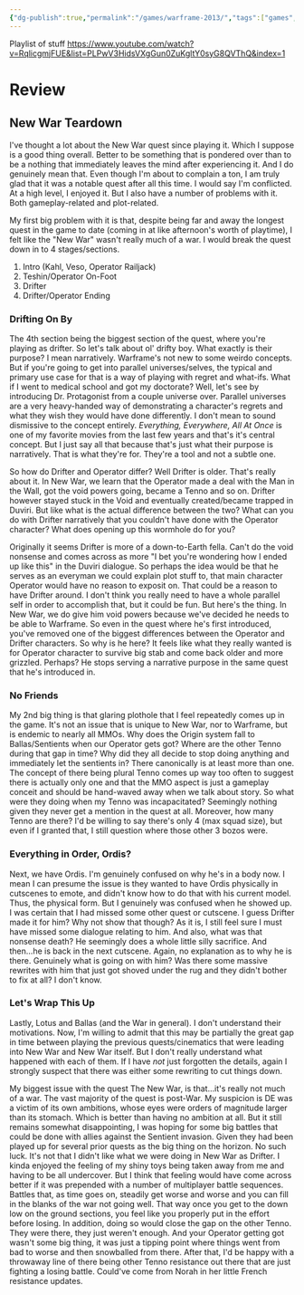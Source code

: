 ```yaml
---
{"dg-publish":true,"permalink":"/games/warframe-2013/","tags":["games","streamed"],"created":"2024-01-04","updated":"2025-09-04"}
---
```



Playlist of stuff https://www.youtube.com/watch?v=RqlicgmjFUE&list=PLPwV3HidsVXgGun0ZuKgltY0syG8QVThQ&index=1

# Review

## New War Teardown

I've thought a lot about the New War quest since playing it. Which I suppose is a good thing overall. Better to be something that is pondered over than to be a nothing that immediately leaves the mind after experiencing it. And I do genuinely mean that. Even though I'm about to complain a ton, I am truly glad that it was a notable quest after all this time. I would say I'm conflicted. At a high level, I enjoyed it. But I also have a number of problems with it. Both gameplay-related and plot-related.

My first big problem with it is that, despite being far and away the longest quest in the game to date (coming in at like afternoon's worth of playtime), I felt like the "New War" wasn't really much of a war. I would break the quest down in to 4 stages/sections.

1. Intro (Kahl, Veso, Operator Railjack)
2. Teshin/Operator On-Foot
4. Drifter
5. Drifter/Operator Ending

### Drifting On By

The 4th section being the biggest section of the quest, where you're playing as drifter. So let's talk about ol' drifty boy. What exactly is their purpose? I mean narratively. Warframe's not new to some weirdo concepts. But if you're going to get into parallel universes/selves, the typical and primary use case for that is a way of playing with regret and what-ifs. What if I went to medical school and got my doctorate? Well, let's see by introducing Dr. Protagonist from a couple universe over. Parallel universes are a very heavy-handed way of demonstrating a character's regrets and what they wish they would have done differently. I don't mean to sound dismissive to the concept entirely.  *Everything, Everywhere, All At Once* is one of my favorite movies from the last few years and that's it's central concept. But I just say all that because that's just what their purpose is narratively. That is what they're for. They're a tool and not a subtle one.

So how do Drifter and Operator differ? Well Drifter is older. That's really about it. In New War, we learn that the Operator made a deal with the Man in the Wall, got the void powers going, became a Tenno and so on. Drifter however stayed stuck in the Void and eventually created/became trapped in Duviri. But like what is the actual difference between the two? What can you do with Drifter narratively that you couldn't have done with the Operator character? What does opening up this wormhole do for you?

Originally it seems Drifter is more of a down-to-Earth fella. Can't do the void nonsense and comes across as more "I bet you're wondering how I ended up like this" in the Duviri dialogue. So perhaps the idea would be that he serves as an everyman we could explain plot stuff to, that main character Operator would have no reason to exposit on. That could be a reason to have Drifter around. I don't think you really need to have a whole parallel self in order to accomplish that, but it could be fun. But here's the thing. In New War, we do give him void powers because we've decided he needs to be able to Warframe. So even in the quest where he's first introduced, you've removed one of the biggest differences between the Operator and Drifter characters. So why is he here? It feels like what they really wanted is for Operator character to survive big stab and come back older and more grizzled. Perhaps? He stops serving a narrative purpose in the same quest that he's introduced in.

### No Friends

My 2nd big thing is that glaring plothole that I feel repeatedly comes up in the game. It's not an issue that is unique to New War, nor to Warframe, but is endemic to nearly all MMOs. Why does the Origin system fall to Ballas/Sentients when our Operator gets got? Where are the other Tenno during that gap in time? Why did they all decide to stop doing anything and immediately let the sentients in?  There canonically is at least more than one. The concept of there being plural Tenno comes up way too often to suggest there is actually only one and that the MMO aspect is just a gameplay conceit and should be hand-waved away when we talk about story. So what were they doing when my Tenno was incapacitated? Seemingly nothing given they never get a mention in the quest at all. Moreover, how many Tenno are there? I'd be willing to say there's only 4 (max squad size), but even if I granted that, I still question where those other 3 bozos were.

### Everything in Order, Ordis?

Next, we have Ordis. I'm genuinely confused on why he's in a body now. I mean I can presume the issue is they wanted to have Ordis physically in cutscenes to emote, and didn't know how to do that with his current model. Thus, the physical form. But I genuinely was confused when he showed up. I was certain that I had missed some other quest or cutscene. I guess Drifter made it for him? Why not show that though? As it is, I still feel sure I must have missed some dialogue relating to him. And also, what was that nonsense death? He seemingly does a whole little silly sacrifice. And then...he is back in the next cutscene. Again, no explanation as to why he is there. Genuinely what is going on with him? Was there some massive rewrites with him that just got shoved under the rug and they didn't bother to fix at all? I don't know.

### Let's Wrap This Up

Lastly, Lotus and Ballas (and the War in general). I don't understand their motivations. Now, I'm willing to admit that this may be partially the great gap in time between playing the previous quests/cinematics that were leading into New War and New War itself. But I don't really understand what happened with each of them. If I have *not* just forgotten the details, again I strongly suspect that there was either some rewriting to cut things down.

My biggest issue with the quest The New War, is that...it's really not much of a war. The vast majority of the quest is post-War. My suspicion is DE was a victim of its own ambitions, whose eyes were orders of magnitude larger than its stomach. Which is better than having no ambition at all. But it still remains somewhat disappointing, I was hoping for some big battles that could be done with allies against the Sentient invasion. Given they had been played up for several prior quests as the big thing on the horizon. No such luck. It's not that I didn't like what we were doing in New War as Drifter. I kinda enjoyed the feeling of my shiny toys being taken away from me and having to be all undercover. But I think that feeling would have come across better if it was prepended with a number of multiplayer battle sequences. Battles that, as time goes on, steadily get worse and worse and you can fill in the blanks of the war not going well. That way once you get to the down low on the ground sections, you feel like you properly put in the effort before losing. In addition, doing so would close the gap on the other Tenno. They were there, they just weren't enough. And your Operator getting got wasn't some big thing, it was just a tipping point where things went from bad to worse and then snowballed from there. After that, I'd be happy with a throwaway line of there being other Tenno resistance out there that are just fighting a losing battle. Could've come from Norah in her little French resistance updates.
